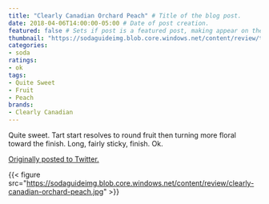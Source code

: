 ```yaml
---
title: "Clearly Canadian Orchard Peach" # Title of the blog post.
date: 2018-04-06T14:00:00-05:00 # Date of post creation.
featured: false # Sets if post is a featured post, making appear on the home page side bar.
thumbnail: "https://sodaguideimg.blob.core.windows.net/content/review/thumbs/clearly-canadian-orchard-peach.jpg" # Sets thumbnail image appearing inside card on homepage.
categories:
- soda
ratings:
- ok
tags:
- Quite Sweet
- Fruit
- Peach
brands:
- Clearly Canadian
---
```


Quite sweet. Tart start resolves to round fruit then turning more floral toward the finish. Long, fairly sticky, finish. Ok.

[Originally posted to Twitter.](https://twitter.com/Cavorter/status/982332214460502017)

{{< figure src="https://sodaguideimg.blob.core.windows.net/content/review/clearly-canadian-orchard-peach.jpg" >}}
